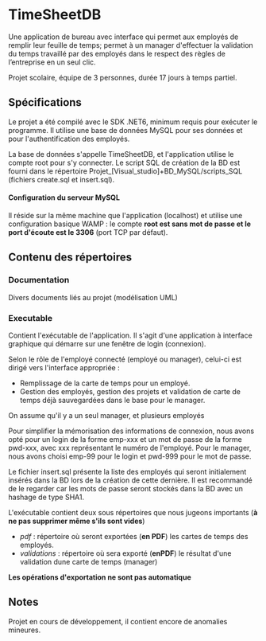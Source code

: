 TimeSheetDB
===========

Une application de bureau avec interface qui permet aux employés de remplir leur feuille de temps; 
permet à un manager d'effectuer la validation du temps travaillé par des employés dans le respect 
des règles de l’entreprise en un seul clic. 

Projet scolaire, équipe de 3 personnes, durée 17 jours à temps partiel.

Spécifications
--------------

Le projet a été compilé avec le SDK .NET6, minimum requis pour exécuter le programme. Il utilise une base de données MySQL pour 
ses données et pour l'authentification des employés.

La base de données s'appelle TimeSheetDB, et l'application utilise le compte root pour s'y connecter. Le script SQL de création 
de la BD est fourni dans le répertoire Projet_[Visual_studio]+BD_MySQL/scripts_SQL (fichiers create.sql et insert.sql).
 
#### Configuration du serveur MySQL 
Il réside sur la même machine que l'application (localhost) et utilise une configuration basique WAMP : 
le compte **root est sans mot de passe et le port d'écoute est le 3306** (port TCP par défaut).


Contenu des répertoires
-----------------------

### Documentation

Divers documents liés au projet (modélisation UML)

### Executable

Contient l'exécutable de l'application.  Il s'agit d'une application à interface graphique qui démarre
sur une fenêtre de login (connexion). 

Selon le rôle de l'employé connecté (employé ou manager), celui-ci est dirigé vers l'interface appropriée :
- Remplissage de la carte de temps pour un employé. 
- Gestion des employés, gestion des projets et validation de carte de temps déjà sauvegardées dans le base pour le manager.

On assume qu'il y a un seul manager, et plusieurs employés 

Pour simplifier la mémorisation des informations de connexion, nous avons opté pour un login de la forme emp-xxx et 
un mot de passe de la forme pwd-xxx, avec xxx représentant le numéro de l'employé. Pour le manager, nous avons choisi emp-99 pour le login 
et pwd-999 pour le mot de passe. 

Le fichier insert.sql présente la liste des employés qui seront initialement insérés dans la BD lors de la création de cette dernière.
Il est recommandé de le regarder car les mots de passe seront stockés dans la BD avec un hashage de type SHA1.

L'exécutable contient deux sous répertoires que nous jugeons importants (**à ne pas supprimer même s'ils sont vides**)
- *pdf* : répertoire où seront exportées (**en PDF**) les cartes de temps des employés.
- *validations* : répertoire où sera exporté (**enPDF**) le résultat d'une validation dune carte de temps (manager)

**Les opérations d'exportation ne sont pas automatique**


Notes
-----

Projet en cours de développement, il contient encore de anomalies mineures.

